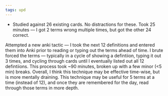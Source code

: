 ```yaml
---
tags: upd
---
```


* Studied against 26 existing cards. No distractions for these. Took 25 minutes — I got 2 terms wrong multiple times, but got the other 24 correct. 

Attempted a new anki tactic — I took the next 12 definitions and entered them into Anki prior to reading or typing out the terms ahead of time. I brute forced the terms — typically in a cycle of showing a defintiion, typing it out 3 times, and cycling through cards until I eventually listed out all 12 defintiions. This process took ~90 minutes, broken up with a few minor (<5 min) breaks. Overall, I think this technique may be effective time-wise, but is more mentally draining. This technique may be useful for 5 terms at a time (instead of 12), and once they are remembered for the day, read through those terms in more depth. 
